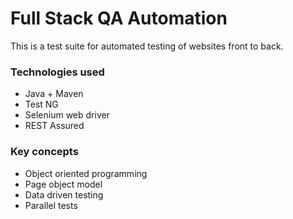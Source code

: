 # Full Stack QA Automation
<p>This is a test suite for automated testing of websites front to back.</p>
<h3>Technologies used</h3>
<ul>
    <li>Java + Maven</li>
    <li>Test NG</li>
    <li>Selenium web driver</li>
    <li>REST Assured</li>
</ul>
<h3>Key concepts</h3>
<ul>
    <li>Object oriented programming</li>
    <li>Page object model</li>
    <li>Data driven testing</li>
    <li>Parallel tests</li>
</ul>